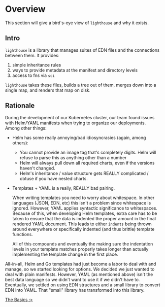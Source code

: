 # Overview

This section will give a bird's-eye view of `lighthouse` and why it exists.

## Intro

`lighthouse` is a library that manages suites of EDN files and the connections between them. It provides:

  1. simple inheritance rules
  2. ways to provide metadata at the manifest and directory levels
  3. access to fns via `sci`

`lighthouse` takes these files, builds a tree out of them, merges down into a single map, and renders that map on disk.

## Rationale

During the development of our Kubernetes cluster, our team found issues with Helm/YAML manifests when trying to organize our deployments. Among other things:

- Helm has some really annoying/bad idiosyncrasies (again, among others):
  - You cannot provide an image tag that's completely digits. Helm will refuse to parse this as anything other than a number
  - Helm will always pull down all required charts, even if the versions haven't changed.
  - Helm's inheritance / value structure gets REALLY complicated / obtuse if you have nested charts.
- Templates + YAML is a really, REALLY bad pairing.

  When writing templates you need to worry about whitespace. In other languages (JSON, EDN, etc) this isn't a problem since whitespace is ignored. However, YAML applies syntactic significance to whitespaces. Because of this, when developing Helm templates, extra care has to be taken to ensure that the data is indented the proper amount in the final rendered YAML document. This leads to either `indents` being thrown around everywhere or specifically indented (and thus brittle) template functions.

  All of this compounds and eventually the making sure the indentation levels in your template matches properly takes longer than actually implementing the template change in the first place.

All-in-all, Helm and Go templates had just become a labor to deal with and manage, so we started looking for options. We decided we just wanted to deal with plain manifests. However, YAML (as mentioned above) isn't the best data language so we didn't want to use it if we didn't have to. Eventually, we settled on using EDN structures and a small library to convert EDN into YAML. That "small" library has transformed into this library.

[The Basics :>](/doc/02-the-basics.md)
